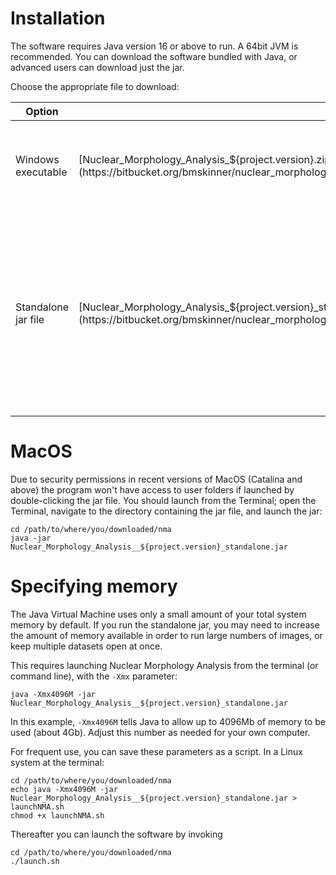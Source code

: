# Installation

The software requires Java version 16 or above to run. A 64bit JVM is recommended. You can download the software bundled with Java, or advanced users can download just the jar.

Choose the appropriate file to download:

Option | Link | Info
-------|------|------
Windows executable | [Nuclear_Morphology_Analysis_${project.version}.zip](https://bitbucket.org/bmskinner/nuclear_morphology/downloads/Nuclear_Morphology_Analysis_${project.version}.exe) | The software packed for Windows. Extract the zip file to wherever you wish.
Standalone jar file | [Nuclear_Morphology_Analysis_${project.version}_standalone.jar](https://bitbucket.org/bmskinner/nuclear_morphology/downloads/Nuclear_Morphology_Analysis_${project.version}_standalone.jar) | This jar contains all the dependencies needed to run the software in a single file, and can be run on Windows, MacOS or Linux. You may need to specify memory settings.

# MacOS

Due to security permissions in recent versions of MacOS (Catalina and above) the program won't have access to user folders if launched by double-clicking the jar file. You should launch from the Terminal; open the Terminal, navigate to the directory containing the jar file, and launch the jar:

```
cd /path/to/where/you/downloaded/nma
java -jar Nuclear_Morphology_Analysis__${project.version}_standalone.jar
```

# Specifying memory

The Java Virtual Machine uses only a small amount of your total system memory by default. If you run the standalone jar, you may need to increase the amount of memory available in order to run large numbers of images, or keep multiple datasets open at once. 

This requires launching Nuclear Morphology Analysis from the terminal (or command line), with the `-Xmx` parameter:

```
java -Xmx4096M -jar Nuclear_Morphology_Analysis__${project.version}_standalone.jar
```

In this example, `-Xmx4096M` tells Java to allow up to 4096Mb of memory to be used (about 4Gb). Adjust this number as needed for your own computer.

For frequent use, you can save these parameters as a script. In a Linux system at the terminal:

```
cd /path/to/where/you/downloaded/nma
echo java -Xmx4096M -jar Nuclear_Morphology_Analysis__${project.version}_standalone.jar > launchNMA.sh
chmod +x launchNMA.sh
```

Thereafter you can launch the software by invoking

```
cd /path/to/where/you/downloaded/nma
./launch.sh
```
